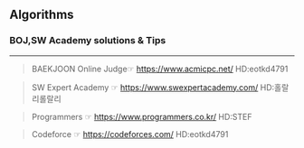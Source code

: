 ## Algorithms

### BOJ,SW Academy solutions & Tips
---

> BAEKJOON Online Judge☞  <https://www.acmicpc.net/> HD:eotkd4791

> SW Expert Academy    ☞  <https://www.swexpertacademy.com/> HD:홀랄리롤랄리 

> Programmers    ☞  <https://www.programmers.co.kr/> HD:STEF

> Codeforce    ☞  <https://codeforces.com/> HD:eotkd4791
